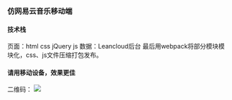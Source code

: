 ### 仿网易云音乐移动端
#### 技术栈
页面：html css jQuery js
数据：Leancloud后台
最后用webpack将部分模块模块化，css、js文件压缩打包发布。
#### 请用移动设备，效果更佳
二维码：
![](http://oz73ituo2.bkt.clouddn.com/1510742946.png)
